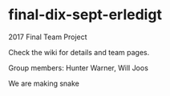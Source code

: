 # final-dix-sept-erledigt
2017 Final Team Project

Check the wiki for details and team pages.


Group members: Hunter Warner, Will Joos

We are making snake